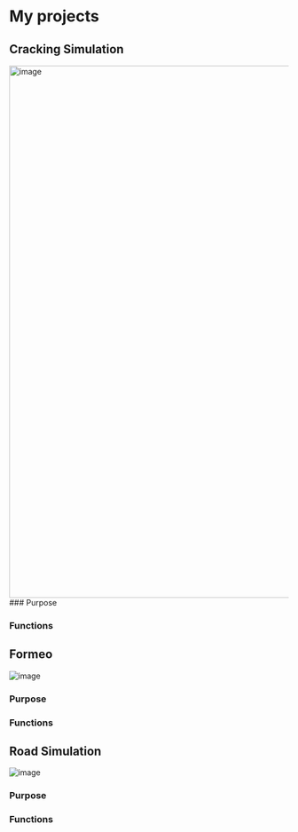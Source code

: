 # My projects
## Cracking Simulation
<img width="959" alt="image" src="https://github.com/user-attachments/assets/0285b487-3da0-4a40-b5d5-0e6d48343539" />
### Purpose

### Functions


## Formeo
![image](https://github.com/user-attachments/assets/d01524a7-da54-4314-9347-7415a4b1cec2)

### Purpose

### Functions

## Road Simulation
![image](https://github.com/user-attachments/assets/ee69bea4-0319-4469-8fc7-3b60bd06c57b)

### Purpose

### Functions
